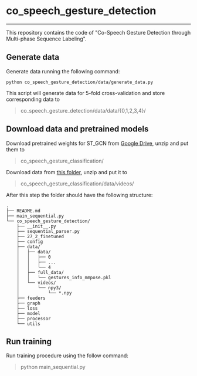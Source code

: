 # co_speech_gesture_detection
---

This repository contains the code of "Co-Speech Gesture Detection through Multi-phase Sequence Labeling".

## Generate data

Generate data running the following command:
```
python co_speech_gesture_detection/data/generate_data.py
```

This script will generate data for 5-fold cross-validation and store corresponding data to
> co_speech_gesture_detection/data/data/{0,1,2,3,4}/

## Download data and pretrained models

Download pretrained weights for ST_GCN from [Google Drive](https://drive.google.com/file/d/1uC08qBFpYQ7OgXqyVukJsSiEkCsIEnv8/view?usp=sharing), unzip and put them to 
> co_speech_gesture_classification/

Download data from [this folder](https://drive.google.com/file/d/1NvDsff325caHbM_1wGW72PHY8BCDsCXs/view?usp=sharing), unzip and put it to
> co_speech_gesture_classification/data/videos/

After this step the folder should have the following structure:

```
.
├── README.md
├── main_sequential.py
└── co_speech_gesture_detection/
    ├── __init__.py
    ├── sequential_parser.py
    ├── 27_2_finetuned
    ├── config
    ├── data/
    │   ├── data/
    │   │   ├── 0
    │   │   ├── ...
    │   │   └── 4
    │   ├── full_data/
    │   │   └── gestures_info_mmpose.pkl
    │   └── videos/
    │       └── npy3/
    │           └── *.npy
    ├── feeders
    ├── graph
    ├── loss
    ├── model
    ├── processor
    └── utils
```

## Run training

Run training procedure using the follow command:

> python main_sequential.py

